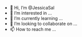- 👋 Hi, I’m @JessicaSal
- 👀 I’m interested in ...
- 🌱 I’m currently learning ...
- 💞️ I’m looking to collaborate on ...
- 📫 How to reach me ...

<!---
JessicaSal/JessicaSal is a ✨ special ✨ repository because its `README.md` (this file) appears on your GitHub profile.
You can click the Preview link to take a look at your changes.
--->
